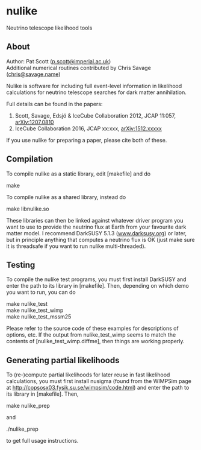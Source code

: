 nulike
======

Neutrino telescope likelihood tools


About
--

Author: Pat Scott (p.scott@imperial.ac.uk)  
Additional numerical routines contributed by Chris Savage (chris@savage.name)

Nulike is software for including full event-level information in
likelihood calculations for neutrino telescope searches for dark matter
annihilation.

Full details can be found in the papers:  
  1. Scott, Savage, Edsjö & IceCube Collaboration 2012, JCAP 11:057, [arXiv:1207.0810](http://arxiv.org/abs/1207.0810)
  2. IceCube Collaboration 2016, JCAP xx:xxx, [arXiv:1512.xxxxx](http://arxiv.org/abs/1512.xxxxx)
  
If you use nulike for preparing a paper, please cite both of these.


Compilation
--

To compile nulike as a static library, edit [makefile] and do

  make

To compile nulike as a shared library, instead do

  make libnulike.so

These libraries can then be linked against whatever driver program you
want to use to provide the neutrino flux at Earth from your favourite
dark matter model.  I recommend DarkSUSY 5.1.3 (www.darksusy.org) or
later, but in principle anything that computes a neutrino flux is OK
(just make sure it is threadsafe if you want to run nulike
multi-threaded).


Testing
--

To compile the nulike test programs, you must first install DarkSUSY and
enter the path to its library in [makefile].  Then, depending on which
demo you want to run, you can do

  make nulike_test  
  make nulike_test_wimp  
  make nulike_test_mssm25

Please refer to the source code of these examples for descriptions of
options, etc.  If the output from nulike_test_wimp seems to match the
contents of [nulike_test_wimp.diffme], then things are working properly.


Generating partial likelihoods
--

To (re-)compute partial likelihoods for later reuse in fast likelihood
calculations, you must first install nusigma (found from the WIMPSim
page at http://copsosx03.fysik.su.se/wimpsim/code.html) and enter the
path to its library in [makefile].  Then,

  make nulike_prep

and

  ./nulike_prep

to get full usage instructions.
